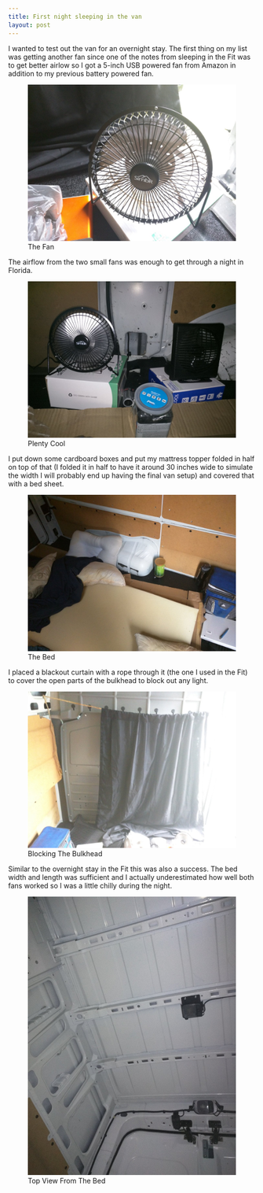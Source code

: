 ```yaml
---
title: First night sleeping in the van
layout: post
---
```


I wanted to test out the van for an overnight stay. The first thing on my list was getting another fan since one of the notes from sleeping in the Fit was to get better airlow so I got a 5-inch USB powered fan from Amazon in addition to my previous battery powered fan. 

<figure>
  <a href="/images/IMG_20170513_081148.jpg"><img src="/images/IMG_20170513_081148.jpg"></a>
  <figcaption>The Fan</figcaption>
</figure>

The airflow from the two small fans was enough to get through a night in Florida.

<figure>
  <a href="/images/IMG_20170512_223110.jpg"><img src="/images/IMG_20170512_223110.jpg"></a>
  <figcaption>Plenty Cool</figcaption>
</figure>

I put down some cardboard boxes and put my mattress topper folded in half on top of that (I folded it in half to have it around 30 inches wide to simulate the width I will probably end up having the final van setup) and covered that with a bed sheet.

<figure>
  <a href="/images/IMG_20170513_081127.jpg"><img src="/images/IMG_20170513_081127.jpg"></a>
  <figcaption>The Bed</figcaption>
</figure>

I placed a blackout curtain with a rope through it (the one I used in the Fit) to cover the open parts of the bulkhead to block out any light.

<figure>
  <a href="/images/IMG_20170513_081139.jpg"><img src="/images/IMG_20170513_081139.jpg"></a>
  <figcaption>Blocking The Bulkhead</figcaption>
</figure>

Similar to the overnight stay in the Fit this was also a success. The bed width and length was sufficient and I actually underestimated how well both fans worked so I was a little chilly during the night.

<figure>
  <a href="/images/IMG_20170512_222732.jpg"><img src="/images/IMG_20170512_222732.jpg"></a>
  <figcaption>Top View From The Bed</figcaption>
</figure>